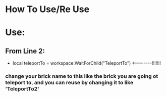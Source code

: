 # How To Use/Re Use

# Use:
## From Line 2:
 - local teleportTo = workspace:WaitForChild("TeleportTo")  <-------!!!!!!!

 ### change your brick name to this like the brick you are going ot teleport to, and you can reuse by changing it to like 'TeleportTo2'